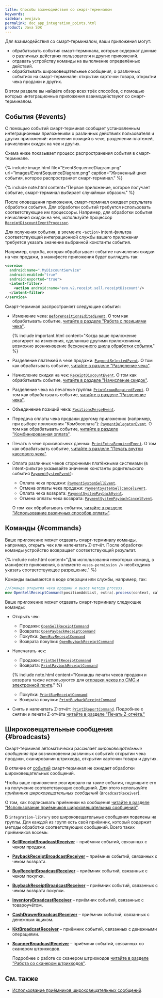 ```yaml
---
title: Способы взаимодействия со смарт-терминалом
keywords:
sidebar: evojava
permalink: doc_app_integration_points.html
product: Java SDK
---
```


Для взаимодействия со смарт-терминалом, ваши приложения могут:

* обрабатывать события смарт-терминала, которые содержат данные о различных действиях пользователя и других приложений.
* отдавать устройству команды на выполнение определённых действий.
* обрабатывать широковещательные сообщения, о различных событиях на смарт-терминале: открытии карточки товара, открытии чека продажи и других.

В этом разделе вы найдёте обзор всех трёх способов, с помощью которых интеграционные приложения взаимодействуют со смарт-терминалом.

## События {#events}

С помощью событий смарт-терминал сообщает установленным интеграционным приложениям о различных действиях пользователя и других приложений: изменении позиций в чеке, разделении платежей, начислении скидок на чек и других.

Схема ниже показывает процесс распространения события в смарт-терминале.

{% include image.html file="EventSequenceDiagram.png" url="images/EventSequenceDiagram.png" caption="Жизненный цикл события, которое распространяет смарт-терминал." %}

{% include note.html content="Первое приложение, которое получает событие, смарт-терминал выбирает случайным образом." %}

После оповещения приложения, смарт-терминал ожидает результата обработки события. Для обработки событий требуется использовать соответствующие им процессоры. Например, для обработки события начисления скидки на чек, используйте процессор [`ReceiptDiscountEventProcessor`](./integration-library/ru/evotor/framework/core/action/event/receipt/discount/ReceiptDiscountEventProcessor.html).

Для получения события, в элементе `<action>` intent-фильтра соответствующей интеграционной службы вашего приложения требуется указать значение выбранной константы события.

Например, служба, которая обрабатывает событие начисления скидки на чек продажи, в манифесте приложения будет выглядеть так:

```xml
<service
  android:name=".MyDiscountService"
  android:enabled="true"
  android:exported="true">
  <intent-filter>
    <action android:name="evo.v2.receipt.sell.receiptDiscount"/>
  </intent-filter>
</service>
```


Смарт-терминал распространяет следующие события:

* Изменение чека: [`BeforePositionsEditedEvent`](./integration-library/ru/evotor/framework/core/action/event/receipt/before_positions_edited/BeforePositionsEditedEvent.html). О том как обрабатывать событие, [читайте в разделе "Работа с позициями чека"](./doc_java_receipt_interactions.html).

   {% include important.html content="Когда ваше приложение реагирует на изменения, сделанные другими приложениями, возможно возникновение [бесконечного цикла обработки события](./doc_java_receipt_interactions.html#BeforePositionsEditedEventLoop)." %}

* Разделение платежей в чеке продажи: [`PaymentSelectedEvent`](./integration-library/ru/evotor/framework/core/action/event/receipt/payment/PaymentSelectedEvent.html). О том как обрабатывать событие, [читайте в разделе "Разделение чека"](./doc_java_receipt_division.html).
* Начисление скидки на чек: [`ReceiptDiscountEvent`](./integration-library/ru/evotor/framework/core/action/event/receipt/discount/ReceiptDiscountEvent.html). О том как обрабатывать событие, [читайте в разделе "Начисление скидок"](./doc_java_discounts.html).
* Разделение чека на печатные группы: [`PrintGroupRequiredEvent`](./integration-library/ru/evotor/framework/core/action/event/receipt/print_group/PrintGroupRequiredEvent.html). О том как обрабатывать событие, [читайте в разделе "Разделение чека"](./doc_java_receipt_division.html).
* Объединение позиций чека: [`PositionsMergeEvent`](./integration-library/ru/evotor/framework/core/action/event/receipt/merges/PositionsMergeEvent.html).
* Передача оплаты чека продажи другому приложению (например, при выборе приложения "Комбооплата"): [`PaymentDelegatorEvent`](./integration-library/ru/evotor/framework/core/action/event/receipt/payment/combined/event/PaymentDelegatorEvent.html). О том как обрабатывать событие, [читайте в разделе "Комбинированная оплата"](./doc_java_combined_payment.html).
* Печать в чеке произвольных данных: [`PrintExtraRequiredEvent`](./integration-library/ru/evotor/framework/core/action/event/receipt/print_extra/PrintExtraRequiredEvent.html). О том как обрабатывать событие, [читайте в разделе "Печать внутри кассового чека"](./doc_java_receipt_print.html).
* Оплата различных чеков сторонними платёжными системами (в intent-фильтре указывайте значение константы родительского события [`PaymentSystemEvent`](./integration-library/ru/evotor/framework/core/action/event/receipt/payment/system/event/PaymentSystemEvent.html)):

   * Оплата чека продажи: [`PaymentSystemSellEvent`](./integration-library/ru/evotor/framework/core/action/event/receipt/payment/system/event/PaymentSystemSellEvent.html).
   * Отмена оплаты чека продажи: [`PaymentSystemSellCancelEvent`](./integration-library/ru/evotor/framework/core/action/event/receipt/payment/system/event/PaymentSystemSellCancelEvent.html).
   * Оплата чека возврата: [`PaymentSystemPaybackEvent`](./integration-library/ru/evotor/framework/core/action/event/receipt/payment/system/event/PaymentSystemPaybackEvent.html).
   * Отмена оплаты чека возврата: [`PaymentSystemPaybackCancelEvent`](./integration-library/ru/evotor/framework/core/action/event/receipt/payment/system/event/PaymentSystemPaybackCancelEvent.html).

   О том как обрабатывать события, [читайте в разделе "Использование различных способов оплаты"](./doc_java_payment_systems.html).

## Команды {#commands}

Ваше приложение может отдавать смарт-терминалу команды, например, открыть чек или напечатать Z-отчёт. После обработки команды устройство возвращает соответствующий результат.

{% include note.html content="Для использования некоторых команд, в манифесте приложения, в элементе `<uses-permission />` необходимо указать соответствующее [разрешение](./doc_java_app_manifest.html#permissions)." %}

Команды вызываются в коде операции или службы, например, так:

```java
//Команда открытия чека продажи и вызов метода process.
new OpenSellReceiptCommand(positionAddList, extra).process(context, callback);
```

Ваше приложение может отдавать смарт-терминалу следующие команды:

* Открыть чек:

   * Продажи: [`OpenSellReceiptCommand`](./integration-library/ru/evotor/framework/core/action/command/open_receipt_command/OpenSellReceiptCommand.html)
   * Возврата: [`OpenPaybackReceiptCommand`](./integration-library/ru/evotor/framework/core/action/command/open_receipt_command/OpenPaybackReceiptCommand.html)
   * Покупки: [`OpenBuyReceiptCommand`](./integration-library/ru/evotor/framework/core/action/command/open_receipt_command/OpenBuyReceiptCommand.html)
   * Возврата покупки: [`OpenBuybackReceiptCommand`](./integration-library/ru/evotor/framework/core/action/command/open_receipt_command/OpenBuybackReceiptCommand.html)

* Напечатать чек:

   * Продажи: [`PrintSellReceiptCommand`](./integration-library/ru/evotor/framework/core/action/command/print_receipt_command/PrintSellReceiptCommand.html)
   * Возврата: [`PrintPaybackReceiptCommand`](./integration-library/ru/evotor/framework/core/action/command/print_receipt_command/PrintPaybackReceiptCommand.html)

   {% include note.html content="Команды печати чеков продажи и возврата также используются для [отправки чеков по СМС и электронной почте](./doc_java_online_store_receipt.html)." %}

   * Покупки: [`PrintBuyReceiptCommand`](./integration-library/ru/evotor/framework/core/action/command/print_receipt_command/PrintBuyReceiptCommand.html)
   * Возврата покупки: [`PrintBuybackReceiptCommand`](./integration-library/ru/evotor/framework/core/action/command/print_receipt_command/PrintBuybackReceiptCommand.html)


* Снять и напечатать Z-отчёт: [`PrintZReportCommand`](./integration-library/ru/evotor/framework/core/action/command/print_z_report_command/PrintZReportCommand.html). Подробнее о снятии и печати Z-отчёта [читайте в разделе "Печать Z-отчёта."](./doc_java_z_report.html)

## Широковещательные сообщения {#broadcasts}

Смарт-терминал автоматически рассылает *широковещательные сообщения* при возникновении различных событий: открытии чека продажи, сканировании штрихкода, открытии карточки товара и других.

В отличие от [событий](./draft_doc_app_integration_points.html#events) смарт-терминал не ожидает обработки широковещательных сообщений.

Чтобы ваше приложение реагировало на такие события, подпишите его на получение соответствующих сообщений. Для этого используйте *приёмники широковещательных сообщений* (`BroadcastReceiver`).

О том, как подписывать приёмники на сообщения [читайте в разделе "Использование приёмников широковещательных сообщений"](./doc_java_broadcastreceiver.html).

В `integration-library` все широковещательные сообщения поделены на группы. Для каждой из групп есть свой приёмник, который содержит методы обработки соответствующих сообщений. Всего таких приёмников восемь:

* [**SellReceiptBroadcastReceiver**](./integration-library/ru/evotor/framework/core/action/broadcast/SellReceiptBroadcastReceiver.html) – приёмник событий, связанных с чеком продажи.
* [**PaybackReceiptBroadcastReceiver**](./integration-library/ru/evotor/framework/core/action/broadcast/PaybackReceiptBroadcastReceiver.html) – приёмник событий, связанных с чеком возврата.
* [**BuyReceiptBroadcastReceiver**](./integration-library/ru/evotor/framework/core/action/broadcast/BuyReceiptBroadcastReceiver.html) – приёмник событий, связанных с чеком покупки.
* [**BuybackReceiptBroadcastReceiver**](./integration-library/ru/evotor/framework/core/action/broadcast/BuybackReceiptBroadcastReceiver.html) – приёмник событий, связанных с чеком возврата покупки.
* [**InventoryBroadcastReceiver**](./integration-library/ru/evotor/framework/core/action/broadcast/InventoryBroadcastReceiver.html) – приёмник событий, связанных с товароучётом.
* [**CashDrawerBroadcastReceiver**](./integration-library/ru/evotor/framework/core/action/broadcast/CashDrawerBroadcastReceiver.html) – приёмник событий, связанных с денежным ящиком.
* [**KktBroadcastReceiver**](./integration-library/ru/evotor/framework/kkt/event/handler/receiver/KktBroadcastReceiver.html) – приёмник событий, связанных с денежными операциями.
* [**ScannerBroadcastReceiver**](./integration-library/ru/evotor/framework/core/action/broadcast/ScannerBroadcastReceiver.html) – приёмник событий, связанных со сканером штрихкодов.

  Подробнее о работе со сканером штрихкодов [читайте в разделе "Работа со сканером штрихкодов"](./doc_java_barcode_scanner.html).


## См. также

<!-- TODO * [Интеграционные компоненты](./); -->
* [Использование приёмников широковещательных сообщений](./doc_java_broadcastreceiver.html).

